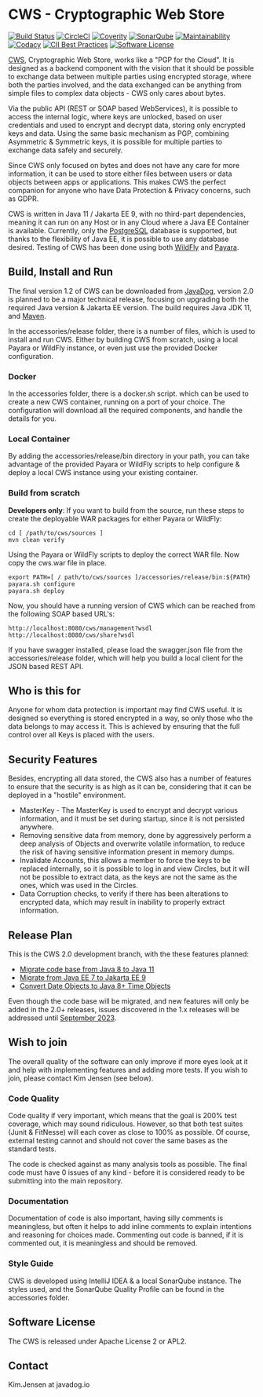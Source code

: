 # CWS - Cryptographic Web Store

[![Build Status](https://api.travis-ci.org/JavaDogs/cws.svg)](https://travis-ci.org/JavaDogs/cws)
[![CircleCI](https://circleci.com/gh/JavaDogs/cws.png?style=shield)](https://circleci.com/gh/JavaDogs/cws)
[![Coverity](https://scan.coverity.com/projects/13955/badge.svg)](https://scan.coverity.com/projects/javadogs-cws)
[![SonarQube](https://sonarcloud.io/api/project_badges/measure?project=io.javadog:cws&metric=alert_status)](https://sonarcloud.io/dashboard?id=io.javadog:cws)
[![Maintainability](https://api.codeclimate.com/v1/badges/4b40d6c7f75f9d40ae41/maintainability)](https://codeclimate.com/github/JavaDogs/cws/maintainability)
[![Codacy](https://api.codacy.com/project/badge/Grade/78366d7059554164a3f65ceabe986598)](https://app.codacy.com/gh/JavaDogs/cws/dashboard)
[![CII Best Practices](https://bestpractices.coreinfrastructure.org/projects/1566/badge)](https://bestpractices.coreinfrastructure.org/projects/1566)
[![Software License](https://img.shields.io/badge/license-Apache+License+2.0-blue.svg)](http://www.apache.org/licenses/LICENSE-2.0)

[CWS](https://javadog.io/), Cryptographic Web Store, works like a "PGP for the
Cloud". It is designed as a backend component with the vision that it should be
possible to exchange data between multiple parties using encrypted storage,
where both the parties involved, and the data exchanged can be anything from
simple files to complex data objects - CWS only cares about bytes.

Via the public API (REST or SOAP based WebServices), it is possible to access
the internal logic, where keys are unlocked, based on user credentials and used
to encrypt and decrypt data, storing only encrypted keys and data. Using the
same basic mechanism as PGP, combining Asymmetric & Symmetric keys, it is
possible for multiple parties to exchange data safely and securely.

Since CWS only focused on bytes and does not have any care for more information,
it can be used to store either files between users or data objects between apps
or applications. This makes CWS the perfect companion for anyone who have Data
Protection & Privacy concerns, such as GDPR.

CWS is written in Java 11 / Jakarta EE 9, with no third-part dependencies, meaning
it can run on any Host or in any Cloud where a Java EE Container is
available. Currently, only the [PostgreSQL](https://www.postgresql.org/) database
is supported, but thanks to the flexibility of Java EE, it is possible to use any
database desired. Testing of CWS has been done using both
[WildFly](http://www.wildfly.org/) and [Payara](https://payara.fish/).

## Build, Install and Run

The final version 1.2 of CWS can be downloaded from [JavaDog](https://javadog.io/),
version 2.0 is planned to be a major technical release, focusing on upgrading both
the required Java version & Jakarta EE version. The build requires Java JDK 11,
and [Maven](https://maven.apache.org/).

In the accessories/release folder, there is a number of files, which is used to
install and run CWS. Either by building CWS from scratch, using a local Payara
or WildFly instance, or even just use the provided Docker configuration.

### Docker

In the accessories folder, there is a docker.sh script. which can be used to
create a new CWS container, running on a port of your choice. The configuration
will download all the required components, and handle the details for you.

### Local Container

By adding the accessories/release/bin directory in your path, you can take
advantage of the provided Payara or WildFly scripts to help configure & deploy
a local CWS instance using your existing container.

### Build from scratch

**Developers only**: If you want to build from the source, run these steps to
create the deployable WAR packages for either Payara or WildFly:

```
cd [ /path/to/cws/sources ]
mvn clean verify
```

Using the Payara or WildFly scripts to deploy the correct WAR file.
Now copy the cws.war file in place.

```
export PATH=[ / path/to/cws/sources ]/accessories/release/bin:${PATH}
payara.sh configure
payara.sh deploy
```

Now, you should have a running version of CWS which can be reached from the
following SOAP based URL's:

```
http://localhost:8080/cws/management?wsdl
http://localhost:8080/cws/share?wsdl
```

If you have swagger installed, please load the swagger.json file from the
accessories/release folder, which will help you build a local client for the
JSON based REST API.

## Who is this for

Anyone for whom data protection is important may find CWS useful. It is designed
so everything is stored encrypted in a way, so only those who the data belongs
to may access it. This is achieved by ensuring that the full control over all
Keys is placed with the users.

## Security Features

Besides, encrypting all data stored, the CWS also has a number of features to
ensure that the security is as high as it can be, considering that it can be
deployed in a "hostile" environment.

* MasterKey - The MasterKey is used to encrypt and decrypt various information,
  and it must be set during startup, since it is not persisted anywhere.
* Removing sensitive data from memory, done by aggressively perform a deep
  analysis of Objects and overwrite volatile information, to reduce the risk
  of having sensitive information present in memory dumps.
* Invalidate Accounts, this allows a member to force the keys to be replaced
  internally, so it is possible to log in and view Circles, but it will not be
  possible to extract data, as the keys are not the same as the ones, which
  was used in the Circles.
* Data Corruption checks, to verify if there has been alterations to encrypted
  data, which may result in inability to properly extract information.

## Release Plan

This is the CWS 2.0 development branch, with the these features planned:

* [Migrate code base from Java 8 to Java 11](https://github.com/JavaDogs/cws/issues/71)
* [Migrate from Java EE 7 to Jakarta EE 9](https://github.com/JavaDogs/cws/issues/70)
* [Convert Date Objects to Java 8+ Time Objects](https://github.com/JavaDogs/cws/issues/69)

Even though the code base will be migrated, and new features will only be added
in the 2.0+ releases, issues discovered in the 1.x releases will be addressed
until [September 2023](https://adoptopenjdk.net/support.html).

## Wish to join

The overall quality of the software can only improve if more eyes look at it and
help with implementing features and adding more tests. If you wish to join,
please contact Kim Jensen (see below).

### Code Quality

Code quality if very important, which means that the goal is 200% test coverage,
which may sound ridiculous. However, so that both test suites (Junit & FitNesse)
will each cover as close to 100% as possible. Of course, external testing cannot
and should not cover the same bases as the standard tests.

The code is checked against as many analysis tools as possible. The final
code must have 0 issues of any kind - before it is considered ready to be
submitting into the main repository.

### Documentation

Documentation of code is also important, having silly comments is meaningless,
but often it helps to add inline comments to explain intentions and reasoning
for choices made. Commenting out code is banned, if it is commented out, it
is meaningless and should be removed.

### Style Guide

CWS is developed using IntelliJ IDEA & a local SonarQube instance. The styles
used, and the SonarQube Quality Profile can be found in the accessories folder.

## Software License

The CWS is released under Apache License 2 or APL2.

## Contact

Kim.Jensen at javadog.io
